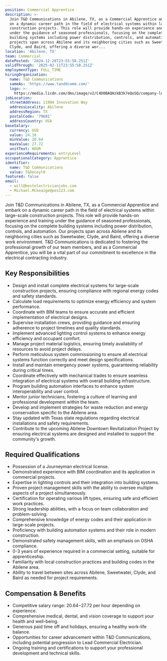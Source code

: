 ```yaml
---
position: Commercial Apprentice
description: >-
  Join T&D Communications in Abilene, TX, as a Commercial Apprentice and embark
  on a dynamic career path in the field of electrical systems within large-scale
  construction projects. This role will provide hands-on experience and training
  under the guidance of seasoned professionals, focusing on the complete
  building systems including power distribution, controls, and automation. Our
  projects span across Abilene and its neighboring cities such as Sweetwater,
  Clyde, and Baird, offering a diverse wor...
location: 'Abilene, TX'
team: Commercial
datePosted: '2024-12-28T23:55:58.251Z'
validThrough: '2025-02-11T23:55:58.251Z'
employmentType: FULL_TIME
hiringOrganization:
  name: T&D Communications
  sameAs: 'https://www.tanddcomm.com/'
  logo: >-
    https://media.licdn.com/dms/image/v2/C4D0BAQHzkB3k7eQoSQ/company-logo_200_200/company-logo_200_200/0/1631320385872?e=2147483647&v=beta&t=nuFy5lrwqoCuQ6_2P8hO_EwhwJlnndzcbM7ZPSfdKlM
jobLocation:
  streetAddress: 11904 Innovation Way
  addressLocality: Abilene
  addressRegion: TX
  postalCode: '79601'
  addressCountry: USA
baseSalary:
  currency: USD
  value: 24.18
  minValue: 20.64
  maxValue: 27.72
  unitText: HOUR
experienceRequirements: entryLevel
occupationalCategory: Apprentice
identifier:
  name: T&D Communications
  value: T&Deceyl0
featured: false
email:
  - will@bestelectricianjobs.com
  - Michael.Mckeaige@pes123.com
---
```




Join T&D Communications in Abilene, TX, as a Commercial Apprentice and embark on a dynamic career path in the field of electrical systems within large-scale construction projects. This role will provide hands-on experience and training under the guidance of seasoned professionals, focusing on the complete building systems including power distribution, controls, and automation. Our projects span across Abilene and its neighboring cities such as Sweetwater, Clyde, and Baird, offering a diverse work environment. T&D Communications is dedicated to fostering the professional growth of our team members, and as a Commercial Apprentice, you will be a vital part of our commitment to excellence in the electrical contracting industry.

## Key Responsibilities
- Design and install complete electrical systems for large-scale construction projects, ensuring compliance with regional energy codes and safety standards.
- Calculate load requirements to optimize energy efficiency and system performance.
- Coordinate with BIM teams to ensure accurate and efficient implementation of electrical designs.
- Supervise installation crews, providing guidance and ensuring adherence to project timelines and quality standards.
- Implement advanced lighting control systems to enhance energy efficiency and occupant comfort.
- Manage project material logistics, ensuring timely availability of resources to avoid project delays.
- Perform meticulous system commissioning to ensure all electrical systems function correctly and meet design specifications.
- Install and maintain emergency power systems, guaranteeing reliability during critical times.
- Coordinate effectively with mechanical trades to ensure seamless integration of electrical systems with overall building infrastructure.
- Program building automation interfaces to enhance system interoperability and user control.
- Mentor junior technicians, fostering a culture of learning and professional development within the team.
- Develop and implement strategies for waste reduction and energy conservation specific to the Abilene area.
- Stay updated with Texas state regulations regarding electrical installations and safety requirements.
- Contribute to the upcoming Abilene Downtown Revitalization Project by ensuring electrical systems are designed and installed to support the community's growth.

## Required Qualifications
- Possession of a Journeyman electrical license.
- Demonstrated experience with BIM coordination and its application in commercial projects.
- Expertise in lighting controls and their integration into building systems.
- Proven project management skills with the ability to oversee multiple aspects of a project simultaneously.
- Certification for operating various lift types, ensuring safe and efficient work practices.
- Strong leadership abilities, with a focus on team collaboration and problem-solving.
- Comprehensive knowledge of energy codes and their application in large-scale projects.
- Proficiency with building automation systems and their role in modern construction.
- Demonstrated safety management skills, with an emphasis on OSHA compliance.
- 0-3 years of experience required in a commercial setting, suitable for apprenticeship.
- Familiarity with local construction practices and building codes in the Abilene area.
- Ability to travel between sites across Abilene, Sweetwater, Clyde, and Baird as needed for project requirements.

## Compensation & Benefits
- Competitive salary range: $20.64-$27.72 per hour depending on experience.
- Comprehensive medical, dental, and vision coverage to support your health and well-being.
- Generous paid time off and holidays, ensuring a healthy work-life balance.
- Opportunities for career advancement within T&D Communications, including potential progression to Lead Commercial Electrician.
- Ongoing training and certifications to support your professional development and technical skills.
